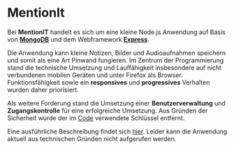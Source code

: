 # MentionIt
Bei **MentionIT** handelt es sich um eine kleine Node.js Anwendung auf Basis von [**MongoDB**](https://www.mongodb.com/) und dem Webframework [**Express**](https://expressjs.com/). 

Die Anwendung kann kleine Notizen, Bilder und Audioaufnahmen speichern und somit als eine Art Pinwand fungieren. Im 
Zentrum der Programmierung stand die technische Umsetzung und Lauffähigkeit insbesondere auf nicht verbundenen mobilen 
Geräten und unter Firefox als Browser. Funktionsfähigkeit sowie ein **responsives** und **progressives** Verhalten wurden 
daher priorisiert.

Als weitere Forderung stand die Umsetzung einer **Benutzerverwaltung** und **Zugangskontrolle** für eine erfolgreiche Umsetzung. Aus Gründen der Sicherheit wurde
der im [Code](https://github.com/ChristianKitte/MentionIt/blob/master/app.js) verwendete Schlüssel entfernt.

Eine ausführliche Beschreibung findet sich [hier](https://github.com/ChristianKitte/MentionIt/blob/master/Projektbericht.pdf). Leider kann die Anwendung aktuell aus technischen
Gründen nicht aufgerufen werden.
